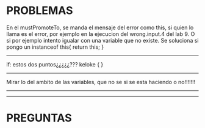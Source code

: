 # PROBLEMAS

En el mustPromoteTo, se manda el mensaje del error como this, si quien lo llama es el error, por ejemplo en
la ejecucion del wrong.input.4 del lab 9.
O si por ejemplo intento igualar con una variable que no existe.
Se soluciona si pongo un instanceof this{ return this; }
***
if: estos dos puntos¿¿¿¿¿??? keloke {
}
***
Mirar lo del ambito de las variables, que no se si se esta haciendo o no!!!!!!!
***
***
# PREGUNTAS

